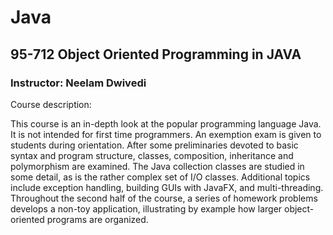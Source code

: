 # Java
## 95-712 Object Oriented Programming in JAVA
### Instructor: Neelam Dwivedi

Course description:

This course is an in-depth look at the popular programming language Java. It is not intended for first time programmers. An exemption exam is given to students during orientation.
After some preliminaries devoted to basic syntax and program structure, classes, composition, inheritance and polymorphism are examined. The Java collection classes are studied in some detail, as is the rather complex set of I/O classes. Additional topics include exception handling, building GUIs with JavaFX, and multi-threading. Throughout the second half of the course, a series of homework problems develops a non-toy application, illustrating by example how larger object-oriented programs are organized.
